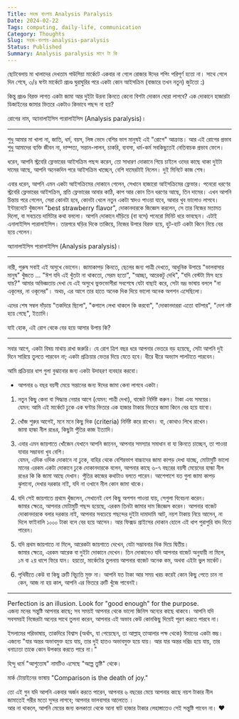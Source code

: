 ```yaml
---
Title: সহজ বাংলায় Analysis Paralysis
Date: 2024-02-22
Tags: computing, daily-life, communication
Category: Thoughts
Slug: সহজ-বাংলায়-analysis-paralysis
Status: Published
Summary: Analysis paralysis মানে টা কি
---
```


ছোটবেলায় মা খালাদের দেখতাম গাউসিয়া মার্কেটে একবার না গেলে রোজার ঈদের শপিং পরিপূর্ণ হতো না।
সাথে গেলে দিন শেষে, ৩/৪ ঘণ্টা মার্কেটে প্রচণ্ড ঘুরাঘুরির পরে একটা কোন আইসক্রিম (বাজারে তখন নতুন) জুটতো :)

কিন্তু প্রচণ্ড বিরক্ত লাগত একটা জামা আর দুইটা উরনা কিনতে কেনো বিশটা দোকান ঘোরা লাগবে? এক দোকানে হাজারটা ডিজাইনের জামার ভিতরে একটাও কিভাবে পছন্দ না হয়?

রোগের নাম, অ্যানালাইসিস প্যরালাইসিস (Analysis paralysis)। 

----

শুধু আমার মা খালা না, জাতি, ধর্ম, বয়স, লিঙ্গ ভেদে বেশির ভাগ মানুষই এই "রোগে" আক্রান্ত। আর এই রোগের প্রভাব শুধু আমাদের ব্যক্তি জীবন না, দাম্পত্য, সন্তান-লালন, চাকরি, ব্যবসা, ধর্ম-কর্ম সবকিছুতেই নেতিবাচক প্রভাব ফেলে। 

ধরেন, আপনি স্ট্রবেরি ফ্লেভারের আইসক্রিম পছন্দ করেন, তো সাধারণ দোকানে গিয়ে চাইলে ওদের কাছে থাকা দুইটা দামের আছে, আপনি অনেকদিন পরে আইসক্রিম খাচ্ছেন, বেশি দামেরটাই নিলেন। দুই মিনিটে কাজ শেষ।

এবার ধরেন, আপনি এমন একটা আইসক্রিমের দোকানে গেলেন, সেখানে হাজারো আইসক্রিমের ফ্লেভার। পনেরো ধরণের স্ট্রবেরি ফ্লেভারের আইসক্রিম, প্রতি ফ্লেভারের আবার কাঠি, কাপ আর কোন তিন ধরণের আছে, তিন দামের। এখন আপনি চিন্তায় পরে গেলেন, সেরা কোনটা হবে, কোনটা খেলে নতুন একটা স্বাদও পাওয়া যাবে, আবার খুব ভালোও লাগবে।
ইন্টারনেটে খুঁজলেন "best strawberry flavor", দোকানদারকে জিজ্ঞেস করলেন, সে তার নিজের মতামত দিলো, বা সবচেয়ে দামিটার কথা বললো। আপনি দোকানে দাঁড়িয়ে (বা বসে) পনেরো মিনিট ধরে ভাবছেন। এটাই এনালাইসিস প্যরালাইসিস।
তারপরে ঘড়ির দিকে তাকিয়ে, নিজের উপরে বিরক্ত হয়ে, হুট-হাট একটা কিনে নিয়ে বের হয়ে গেলেন।

অ্যানালাইসিস প্যরালাইসিস (Analysis paralysis)। 

---

নারী, পুরুষ সবাই এই অসুখে ভোগেন। জামাকাপড় কিনতে, ছেলের জন্য পাত্রী দেখতে, আধুনিক উপায়ে "ভালবাসার মানুষ" খুঁজতে ... "ঈশ যদি এই খুঁতটা না থাকতো, সেরম হতো", "আচ্ছা, আরেকটু দেখি", "যদি বেস্টটা মিস হয়ে যায়?"
আমার অভিজ্ঞতায় দেখা যে এই অসুখে ভুক্তভোগীরা সবশেষে যেটা বাছাই করে, সেটা ভদ্র ভাষায় বললে "না একূলের, না ওকূলের"। অথচ, এর আগে তার হাতে অনেক দিক দিয়ে ভালো অনেক অপশন এসেছিলো।

এদের শেষ সম্বল দাঁড়ায় "তকদিরে ছিলো", "কপালে লেখা থাকলে কি করবো", "দোকানদাররা এতো বাটপার", "দেশ নষ্ট হয়ে গেছে", ইত্যাদি।

যাই হোক, এই রোগ থেকে বের হয়ে আসার উপায় কি?

---

সবার আগে, একটা বিষয় মাথায় রাখা জরুরি। যে রোগ ত্রিশ বছর ধরে আপনার ভেতরে বড় হয়েছে, সেটা আপনি দুই দিনে সারিয়ে তুলতে পারবেন না; একটা প্রক্রিয়ার ভেতর দিয়ে যেতে হবে। ধীরে ধীরে অভ্যাস পালটাতে পারবেন।

আমি প্রক্রিয়ার ধাপ গুলা বুঝানোর জন্য একটা উদাহরণ ব্যবহার করবো।
 - আপনার ৬ বছর বয়সী মেয়ে সন্তানের জন্য ঈদের জামা কেনা লাগবে একটা।

1. নতুন কিছু কেনা বা সিদ্ধান্ত নেয়ার আগে (যেমন: পাত্রী দেখা), বাজেট নির্দিষ্ট করুন। টাকা এবং সময়ের।  
   যেমন: আমি এই মার্কেটে ঢুকে এক ঘণ্টার ভিতরে এক হাজার টাকার ভিতরে জামা কিনে বের হয়ে যাবো।

2. খোঁজ শুরুর আগেই, মনে মনে কিছু দিক (criteria) নির্দিষ্ট করে রাখেন। বা, কোথাও লিখে রাখেন।  
   জামা হাল্কা নীল রঙের, কিছুটা পুঁতির কাজ ইত্যাদি।

3. এবার এমন জায়গাতে খোঁজেন যেখানে আপনি জানেন, আপনার সমস্যার সমাধান বা যা কিনতে চাচ্ছেন, তা পাওয়া যাবার সম্ভাবনা খুব বেশি।  
   যেমন, এদিক ওদিক দোকানে না ঢুকে, বাহির থেকে বেশিরভাগ বাচ্চাদের জামা কাপড় দেখা যাচ্ছে, মোটামুটি ভালো মানের এরকম একটা দোকানে ঢুকে দোকানদারকে বলেন, আপনার কাছে ৬-৭ বছরের বয়সী মেয়েদের হাল্কা নীল রঙের কি কি জামা আছে দেখান। পুঁতির কাজের কথাটাও বলতে পারেন। আশেপাশে যত গুলা জামা কাপড় ঝুলানো, দেখার দরকার নাই, যদি না ওখানে নীল কোন জামা থাকে।

4. যদি সেই জায়গাতে প্রথমে খুঁজলেন, সেখানেই বেশ কিছু অপশন পাওয়া যায়, সেগুলা বিবেচনা করেন।  
   জামার ক্ষেত্রে, আপনার মোটামুটি পছন্দ হয়েছে, এরকম তিনটা জামার দাম জিজ্ঞেস করেন। আপনার বাজেট দোকানদারকে বলার দরকার নাই, আপনার সবচেয়ে পছন্দের দুইটা দামাদামি আট, নয়শ টাকায় নিয়ে আসেন, না দিলে ফাইনালি  ১০০০ টাকা বলে বের হয়ে আসেন। আর ফিক্সড প্রাইসের দোকান হোলে এই ধাপ পুরাপুরি বাদ দিতে পারেন।

5. যদি প্রথম জায়গাতে না মিলে, আরেকটা জায়গাতে দেখেন, যেটা সম্ভাবনার দিক দিয়ে দ্বিতীয়।  
   জামার ক্ষেত্রে, এরকম আরেক বা দুইটা দোকানে দেখেন। তিন দোকানেও যদি আপনার বাজেট অনুযায়ী না মিলে, ১ম বা ২য় ধাপে ফিরে যান। হয়তো, মার্কেটের তুলনায় আপনার বাজেট অনেক কম, অথবা এইটা ভুল মার্কেট। 

6. পৃথিবীতে কেউ বা কিছু ত্রুটি বিচ্যুতি মুক্ত না। আপনি যত টাকা আর সময় খরচ করেই কোন কিছু পেতে চান না কেন, আজ না হয় কাল, আপনি এর ভিতরে ত্রুটি খুঁজে পাবেনই। 

---

Perfection is an illusion. Look for "good enough" for the purpose.   
এজন্য মনের সন্তুষ্টি আপনার কাছে; সব সময়ই আপনার থেকে ভালো জিনিস অন্যের কাছে থাকবে। আপনি যদি সবসময়ই নিজেরটা অন্যের সাথে তুলনা করেন, আপনার এই অভাব কেউ কোনকিছু দিয়েই পূরণ করতে পারবে না।

ইসলামের পরিভাষায়, তাকদিরে বিশ্বাস (অর্থাৎ, যা পেয়েছেন, তা আল্লাহ্‌ তাআলার পক্ষ থেকে) ঈমানের একটা স্তম্ভ। 
এজন্যে "যার অন্তর অভাবমুক্ত হয়ে যায়, তার দুই হাতও অভাবমুক্ত হয়ে যায়। আর যার অন্তর দরিদ্র হয়ে যায়, তার ধনাঢ্যতা তাকে কোন উপকার করতে পারে না।"

হিন্দু ধর্মে "আশুতোষ" নামটিও এসেছে "অল্পে তুষ্টি" থেকে।

মার্ক টোয়াইনের ভাষায় "Comparison is the death of joy."

তো এই গুন যদি আপনি একবার অর্জন করতে পারেন, আপনার ৬ বছরের মেয়ে আপনার কাছে নয়শ টাকার নীল জামাতেই পরীর মতো সুন্দর লাগবে; আপনার ভালবাসার আলোতে ।  
আর না থাকলে, আপনি মেয়ের জন্য কলকাতা থেকে আনা ষাট হাজার টাকার লেহাঙ্গাতেও সেই সন্তুষ্টি পাবেন না। 
❤
